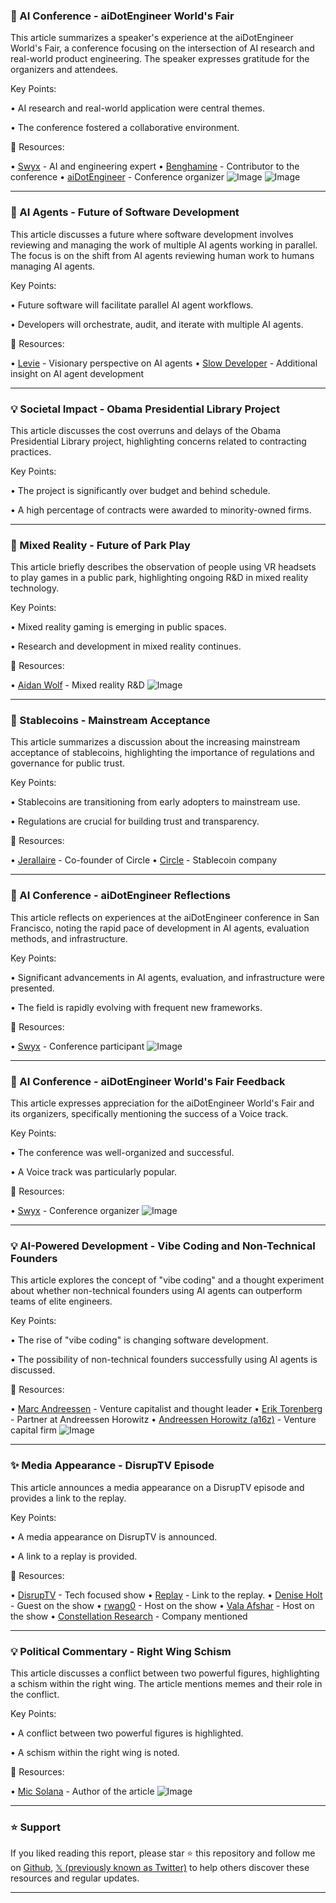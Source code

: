 ### 🎉 AI Conference - aiDotEngineer World's Fair

This article summarizes a speaker's experience at the aiDotEngineer World's Fair, a conference focusing on the intersection of AI research and real-world product engineering.  The speaker expresses gratitude for the organizers and attendees.

Key Points:

• AI research and real-world application were central themes.

• The conference fostered a collaborative environment.


🔗 Resources:

• [Swyx](https://x.com/swyx) - AI and engineering expert
• [Benghamine](https://x.com/Benghamine) - Contributor to the conference
• [aiDotEngineer](https://x.com/aiDotEngineer) - Conference organizer
![Image](https://pbs.twimg.com/media/Gsz5xdlW4AAuhly?format=jpg&name=small)
![Image](https://pbs.twimg.com/media/Gsz5xdkWYAApcv8?format=jpg&name=small)


---
### 🤖 AI Agents - Future of Software Development

This article discusses a future where software development involves reviewing and managing the work of multiple AI agents working in parallel.  The focus is on the shift from AI agents reviewing human work to humans managing AI agents.

Key Points:

• Future software will facilitate parallel AI agent workflows.


•  Developers will orchestrate, audit, and iterate with multiple AI agents.


🔗 Resources:

• [Levie](https://x.com/levie) -  Visionary perspective on AI agents
• [Slow Developer](https://x.com/slow_developer) - Additional insight on AI agent development


---
### 💡 Societal Impact - Obama Presidential Library Project

This article discusses the cost overruns and delays of the Obama Presidential Library project, highlighting concerns related to contracting practices.

Key Points:

• The project is significantly over budget and behind schedule.

•  A high percentage of contracts were awarded to minority-owned firms.



---
### 🚀 Mixed Reality - Future of Park Play

This article briefly describes the observation of people using VR headsets to play games in a public park, highlighting ongoing R&D in mixed reality technology.

Key Points:

•  Mixed reality gaming is emerging in public spaces.


•  Research and development in mixed reality continues.


🔗 Resources:

• [Aidan Wolf](https://x.com/Aidan_Wolf) -  Mixed reality R&D
![Image](https://pbs.twimg.com/amplify_video_thumb/1931140769550905344/img/_4HCXkFmMF4MYEss.jpg)

---
### 🤖 Stablecoins - Mainstream Acceptance

This article summarizes a discussion about the increasing mainstream acceptance of stablecoins, highlighting the importance of regulations and governance for public trust.

Key Points:

• Stablecoins are transitioning from early adopters to mainstream use.

•  Regulations are crucial for building trust and transparency.


🔗 Resources:

• [Jerallaire](https://x.com/jerallaire) - Co-founder of Circle
• [Circle](https://x.com/circle) -  Stablecoin company


---
### 🤖 AI Conference - aiDotEngineer Reflections

This article reflects on experiences at the aiDotEngineer conference in San Francisco, noting the rapid pace of development in AI agents, evaluation methods, and infrastructure.

Key Points:

•  Significant advancements in AI agents, evaluation, and infrastructure were presented.


•  The field is rapidly evolving with frequent new frameworks.


🔗 Resources:

• [Swyx](https://x.com/swyx) -  Conference participant
![Image](https://pbs.twimg.com/media/Gsypbc9akAARhvp?format=jpg&name=small)


---
### 🎉 AI Conference - aiDotEngineer World's Fair Feedback

This article expresses appreciation for the aiDotEngineer World's Fair and its organizers, specifically mentioning the success of a Voice track.

Key Points:

• The conference was well-organized and successful.


•  A Voice track was particularly popular.



🔗 Resources:

• [Swyx](https://x.com/swyx) - Conference organizer
![Image](https://pbs.twimg.com/media/Gsy_I8vbMAAmiLw?format=jpg&name=small)


---
### 💡 AI-Powered Development - Vibe Coding and Non-Technical Founders

This article explores the concept of "vibe coding" and a thought experiment about whether non-technical founders using AI agents can outperform teams of elite engineers.

Key Points:

•  The rise of "vibe coding" is changing software development.


• The possibility of non-technical founders successfully using AI agents is discussed.


🔗 Resources:

• [Marc Andreessen](https://x.com/pmarca) -  Venture capitalist and thought leader
• [Erik Torenberg](https://x.com/eriktorenberg) -  Partner at Andreessen Horowitz
• [Andreessen Horowitz (a16z)](https://x.com/a16z) - Venture capital firm
![Image](https://pbs.twimg.com/amplify_video_thumb/1931082847609110528/img/DqbgoFDdVnjZ8fgC.jpg)


---
### ✨  Media Appearance - DisrupTV Episode

This article announces a media appearance on a DisrupTV episode and provides a link to the replay.

Key Points:


•  A media appearance on DisrupTV is announced.


• A link to a replay is provided.


🔗 Resources:

• [DisrupTV](https://x.com/DisrupTVShow) -  Tech focused show
• [Replay](https://x.com/i/broadcasts/1ynJOlYRyNwxR) - Link to the replay.
• [Denise Holt](https://x.com/deniseholt_) -  Guest on the show
• [rwang0](https://x.com/rwang0) -  Host on the show
• [Vala Afshar](https://x.com/ValaAfshar) -  Host on the show
• [Constellation Research](https://x.com/constellationr) -  Company mentioned


---
### 💡 Political Commentary - Right Wing Schism

This article discusses a conflict between two powerful figures, highlighting a schism within the right wing.  The article mentions memes and their role in the conflict.

Key Points:


• A conflict between two powerful figures is highlighted.


• A schism within the right wing is noted.


🔗 Resources:

• [Mic Solana](https://x.com/micsolana) -  Author of the article
![Image](https://pbs.twimg.com/media/GsyIbpUXgAABgQG?format=jpg&name=small)


---

### ⭐️ Support

If you liked reading this report, please star ⭐️ this repository and follow me on [Github](https://github.com/Drix10), [𝕏 (previously known as Twitter)](https://x.com/DRIX_10_) to help others discover these resources and regular updates.

---